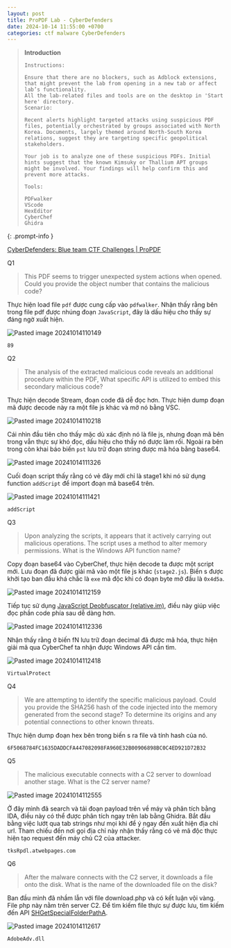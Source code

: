 ```yaml
---
layout: post
title: ProPDF Lab - CyberDefenders
date: 2024-10-14 11:55:00 +0700
categories: ctf malware CyberDefenders
---
```

>**Introduction**
>```
>Instructions:
>
>Ensure that there are no blockers, such as Adblock extensions, that might prevent the lab from opening in a new tab or affect lab’s functionality.
>All the lab-related files and tools are on the desktop in 'Start here' directory.
>Scenario:
>
>Recent alerts highlight targeted attacks using suspicious PDF files, potentially orchestrated by groups associated with North Korea. Documents, largely themed around North-South Korea relations, suggest they are targeting specific geopolitical stakeholders.
>
>Your job is to analyze one of these suspicious PDFs. Initial hints suggest that the known Kimsuky or Thallium APT groups might be involved. Your findings will help confirm this and prevent more attacks.
>
>Tools:
>
>PDFwalker
>VScode
>HexEditor
>CyberChef
>Ghidra
>```
{: .prompt-info }

<a href="https://cyberdefenders.org/blueteam-ctf-challenges/propdf/">CyberDefenders: Blue team CTF Challenges | ProPDF</a>

Q1

>This PDF seems to trigger unexpected system actions when opened. Could you provide the object number that contains the malicious code?

Thực hiện load file `pdf` được cung cấp vào `pdfwalker`. Nhận thấy rằng bên trong file pdf được nhúng đoạn `JavaScript`, đây là dấu hiệu cho thấy sự đáng ngờ xuất hiện.

![Pasted image 20241014110149](https://github.com/user-attachments/assets/34bac595-7e7b-420e-904b-8560a2a9b6d9)

```
89
```

Q2

>The analysis of the extracted malicious code reveals an additional procedure within the PDF, What specific API is utilized to embed this secondary malicious code?

Thực hiện decode Stream, đoạn code đã dễ đọc hơn. Thực hiện dump đoạn mã được decode này ra một file js khác và mở nó bằng VSC.

![Pasted image 20241014110218](https://github.com/user-attachments/assets/c6be1c98-944f-4a36-907e-f2aec88f4742)

Cái nhìn đầu tiên cho thấy mặc dù xác định nó là file js, nhưng đoạn mã bên trong vẫn thực sự khó đọc, dấu hiệu cho thấy nó được làm rối. Ngoài ra bên trong còn khai báo biến `pst` lưu trữ đoạn string được mã hóa bằng base64.

![Pasted image 20241014111326](https://github.com/user-attachments/assets/bf7c3f38-8080-4c4c-aebc-c936793c3108)

Cuối đoạn script thấy rằng có vẻ đây mới chỉ là stage1 khi nó sử dụng function `addScript` để import đoạn mã base64 trên.

![Pasted image 20241014111421](https://github.com/user-attachments/assets/c885880a-7f10-43f3-84c1-00e48b107d50)

```
addScript
```

Q3

>Upon analyzing the scripts, it appears that it actively carrying out malicious operations. The script uses a method to alter memory permissions. What is the Windows API function name?

Copy đoạn base64 vào CyberChef, thực hiện decode ta được một script mới. Lưu đoạn đã được giải mã vào một file js khác (`stage2.js`). Biến s được khởi tạo ban đầu khá chắc là `exe` mã độc khi có đoạn byte mở đầu là `0x4d5a`.

![Pasted image 20241014112159](https://github.com/user-attachments/assets/1a4364b0-5166-49e3-a3e0-cd72d7a4fd16)

Tiếp tục sử dụng [JavaScript Deobfuscator (relative.im)](https://deobfuscate.relative.im/), điều này giúp việc đọc phần code phía sau dễ dàng hơn.

![Pasted image 20241014112336](https://github.com/user-attachments/assets/0ce1d6bb-1743-4fc0-ba0b-fa7cf91ec7ff)

Nhận thấy rằng ở biến fN lưu trữ đoạn decimal đã được mã hóa, thực hiện giải mã qua CyberChef ta nhận được Windows API cần tìm.

![Pasted image 20241014112418](https://github.com/user-attachments/assets/34f61caf-f634-43ff-8288-6df18bd08e04)

```
VirtualProtect
```

Q4

>We are attempting to identify the specific malicious payload. Could you provide the SHA256 hash of the code injected into the memory generated from the second stage? To determine its origins and any potential connections to other known threats.

Thực hiện dump đoạn hex bên trong biến s ra file và tính hash của nó.

```
6F5068784FC1635DADDCFA447082098FA960E32B00906898BC0C4ED921D72B32
```

Q5

>The malicious executable connects with a C2 server to download another stage. What is the C2 server name?

![Pasted image 20241014112555](https://github.com/user-attachments/assets/5d182ceb-59d5-4a69-90df-41160c354cf0)

Ở đây mình đã search và tải đoạn payload trên về máy và phân tích bằng IDA, điều này có thể được phân tích ngay trên lab bằng Ghidra. Bắt đầu bằng việc lướt qua tab strings như mọi khi để ý ngay đến xuất hiện địa chỉ url. Tham chiếu đến nơi gọi địa chỉ này nhận thấy rằng có vẻ mã độc thực hiện tạo request đến máy chủ C2 của attacker.

```
tksRpdl.atwebpages.com
```

Q6

>After the malware connects with the C2 server, it downloads a file onto the disk. What is the name of the downloaded file on the disk?

Ban đầu mình đã nhầm lẫn với file download.php và có kết luận vội vàng. File php này nằm trên server C2. Để tìm kiếm file thực sự được lưu, tìm kiếm đến API [SHGetSpecialFolderPathA](https://learn.microsoft.com/en-us/windows/win32/api/shlobj_core/nf-shlobj_core-shgetspecialfolderpatha).

![Pasted image 20241014112617](https://github.com/user-attachments/assets/91dfdde8-c23a-47f6-a8a5-1a2b7c28394b)

```
AdobeAdv.dll
```